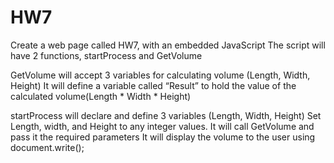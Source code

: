 # HW7
Create a web page called HW7, with an embedded JavaScript
The script will have 2 functions, startProcess and GetVolume

GetVolume will accept 3 variables for calculating volume (Length, Width, Height)
It will define a variable called “Result” to hold the value of the calculated volume(Length * Width * Height)

startProcess will declare and define 3 variables (Length, Width, Height)
Set Length, width, and Height to any integer values.
It will call GetVolume and pass it the required parameters
It will display the volume to the user using document.write();

